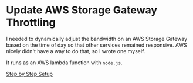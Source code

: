 # Update AWS Storage Gateway Throttling

I needed to dynamically adjust the bandwidth on an AWS Storage Gateway based on the time of day so that other services remained responsive.
AWS nicely didn't have a way to do that, so I wrote one myself.

It runs as an AWS lambda function with `node.js`.

[Step by Step Setup](https://github.com/cbnva/update-aws-storagegateway-throttling/wiki/Step-by-Step-Setup)
